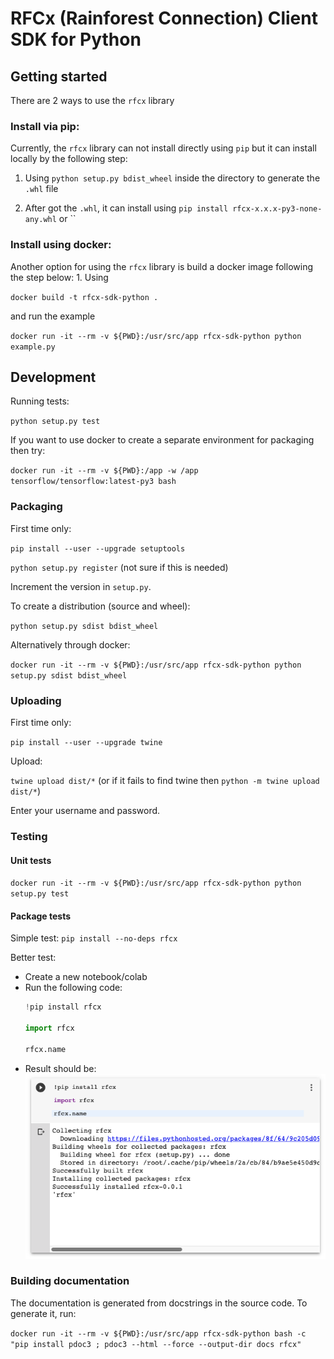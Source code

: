 # RFCx (Rainforest Connection) Client SDK for Python

## Getting started

There are 2 ways to use the `rfcx` library

### Install via pip: 
Currently, the `rfcx` library can not install directly using `pip` but it can install locally by the following step:

   1. Using `python setup.py bdist_wheel` inside the directory to generate the `.whl` file

   2. After got the `.whl`, it can install using `pip install rfcx-x.x.x-py3-none-any.whl` or ``

### Install using docker:
Another option for using the `rfcx` library is build a docker image following the step below:
    1. Using 

`docker build -t rfcx-sdk-python .`

and run the example

`docker run -it --rm -v ${PWD}:/usr/src/app rfcx-sdk-python python example.py`

## Development

Running tests:

`python setup.py test`

If you want to use docker to create a separate environment for packaging then try:

`docker run -it --rm -v ${PWD}:/app -w /app tensorflow/tensorflow:latest-py3 bash`


### Packaging

First time only:

`pip install --user --upgrade setuptools`

`python setup.py register`
(not sure if this is needed)

Increment the version in `setup.py`.

To create a distribution (source and wheel):

`python setup.py sdist bdist_wheel`

Alternatively through docker:

`docker run -it --rm -v ${PWD}:/usr/src/app rfcx-sdk-python python setup.py sdist bdist_wheel`

### Uploading

First time only:

`pip install --user --upgrade twine`

Upload:

`twine upload dist/*` (or if it fails to find twine then `python -m twine upload dist/*`)

Enter your username and password.

### Testing

#### Unit tests

`docker run -it --rm -v ${PWD}:/usr/src/app rfcx-sdk-python python setup.py test`

#### Package tests

Simple test: `pip install --no-deps rfcx`

Better test:
- Create a new notebook/colab
- Run the following code:
    ```python
    !pip install rfcx

    import rfcx

    rfcx.name
    ```
- Result should be:
    ![Example in colab](docs/images/package-test-colab.png?raw=true)


### Building documentation

The documentation is generated from docstrings in the source code. To generate
it, run:

`docker run -it --rm -v ${PWD}:/usr/src/app rfcx-sdk-python bash -c "pip install pdoc3 ; pdoc3 --html --force --output-dir docs rfcx"`

